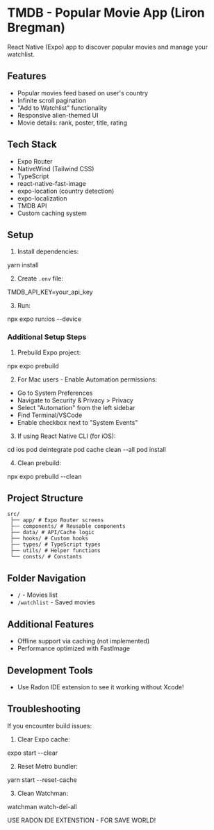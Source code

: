 # TMDB - Popular Movie App (Liron Bregman)

React Native (Expo) app to discover popular movies and manage your watchlist.

## Features

- Popular movies feed based on user's country
- Infinite scroll pagination
- "Add to Watchlist" functionality
- Responsive alien-themed UI
- Movie details: rank, poster, title, rating

## Tech Stack

- Expo Router
- NativeWind (Tailwind CSS)
- TypeScript
- react-native-fast-image
- expo-location (country detection)
- expo-localization
- TMDB API
- Custom caching system

## Setup

1. Install dependencies:

yarn install

2. Create `.env` file:

TMDB_API_KEY=your_api_key

3. Run:

npx expo run:ios --device

### Additional Setup Steps

1. Prebuild Expo project:

npx expo prebuild

2. For Mac users - Enable Automation permissions:

- Go to System Preferences
- Navigate to Security & Privacy > Privacy
- Select "Automation" from the left sidebar
- Find Terminal/VSCode
- Enable checkbox next to "System Events"

3. If using React Native CLI (for iOS):

cd ios
pod deintegrate
pod cache clean --all
pod install

4. Clean prebuild:

npx expo prebuild --clean

## Project Structure

```
src/
 ├── app/ # Expo Router screens
 ├── components/ # Reusable components
 ├── data/ # API/Cache logic
 ├── hooks/ # Custom hooks
 ├── types/ # TypeScript types
 ├── utils/ # Helper functions
 └── consts/ # Constants
```

## Folder Navigation

- `/` - Movies list
- `/watchlist` - Saved movies

## Additional Features

- Offline support via caching (not implemented)
- Performance optimized with FastImage

## Development Tools

- Use Radon IDE extension to see it working without Xcode!

## Troubleshooting

If you encounter build issues:

1. Clear Expo cache:

expo start --clear

2. Reset Metro bundler:

yarn start --reset-cache

3. Clean Watchman:

watchman watch-del-all

USE RADON IDE EXTENSTION - FOR SAVE WORLD!
